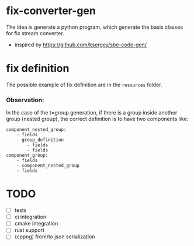 # fix-converter-gen

The idea is generate a python program, which generate the basis classes for fix stream converter.

* inspired by https://github.com/ksergey/sbe-code-gen/

# fix definition

The possible example of fix definition are in the ```resources``` folder.

### Observation:
In the case of the t=group generation, if there is a group inside another group (nested group), the correct definition is to have two components like:

```
component_nested_group:
    - fields
    - group_definition
        - fields
        - fields
component_group:
    - fields
    - component_nested_group
    - fields
```

# TODO

- [ ] tests
- [ ] ci integration
- [ ] cmake integration
- [ ] rust support
- [ ] (cppng) from/to json serialization
